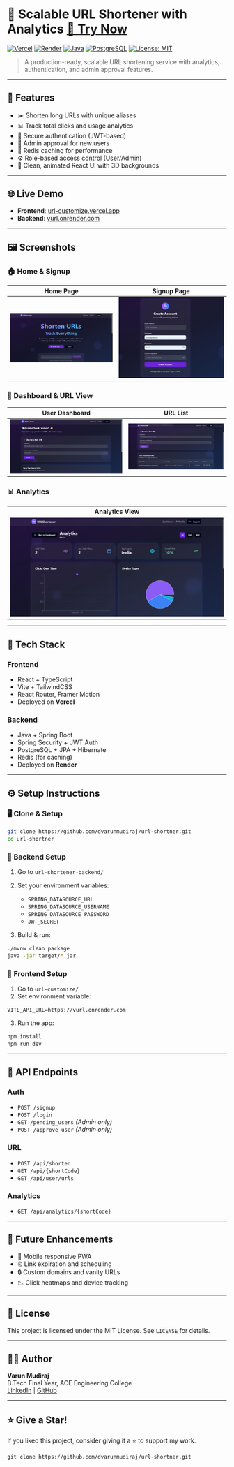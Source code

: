 # 🔗 Scalable URL Shortener with Analytics <a href="https://url-customize.vercel.app" target="_blank">🔗 Try Now</a>


[![Vercel](https://img.shields.io/badge/Frontend-Vercel-000?style=for-the-badge&logo=vercel)](https://url-flow-analytics.vercel.app)
[![Render](https://img.shields.io/badge/Backend-Render-5C7FFF?style=for-the-badge&logo=render)](https://vurl.onrender.com)
[![Java](https://img.shields.io/badge/Java-SpringBoot-brightgreen?style=for-the-badge&logo=java)]()
[![PostgreSQL](https://img.shields.io/badge/Database-PostgreSQL-blue?style=for-the-badge&logo=postgresql)]()
[![License: MIT](https://img.shields.io/badge/license-MIT-blue.svg?style=for-the-badge)]()

> A production-ready, scalable URL shortening service with analytics, authentication, and admin approval features.

---

## 📌 Features

- ✂️ Shorten long URLs with unique aliases
- 📊 Track total clicks and usage analytics
- 🔐 Secure authentication (JWT-based)
- 👮 Admin approval for new users
- 📁 Redis caching for performance
- ⚙️ Role-based access control (User/Admin)
- 🎨 Clean, animated React UI with 3D backgrounds

---

## 🌐 Live Demo

- **Frontend**: [url-customize.vercel.app](https://url-customize.vercel.app)
- **Backend**: [vurl.onrender.com](https://vurl.onrender.com)

---

## 🖼️ Screenshots

### 🏠 Home & Signup
| Home Page | Signup Page |
|-----------|-------------|
| ![Home](assets/home.png) | ![Signup](assets/signup.png) |

### 🔐 Dashboard & URL View
| User Dashboard | URL List |
|----------------|----------|
| ![Dashboard](assets/user-dashboard.png) | ![URL List](assets/url-list.png) |

### 📊 Analytics
| Analytics View |
|----------------|
| ![Analytics](assets/analytics.png) |



---

## 🔧 Tech Stack

### Frontend
- React + TypeScript
- Vite + TailwindCSS
- React Router, Framer Motion
- Deployed on **Vercel**

### Backend
- Java + Spring Boot
- Spring Security + JWT Auth
- PostgreSQL + JPA + Hibernate
- Redis (for caching)
- Deployed on **Render**

---

## ⚙️ Setup Instructions

### 🖥️ Clone & Setup

```bash
git clone https://github.com/dvarunmudiraj/url-shortner.git
cd url-shortner
```

### 🔹 Backend Setup

1. Go to `url-shortener-backend/`
2. Set your environment variables:
   - `SPRING_DATASOURCE_URL`
   - `SPRING_DATASOURCE_USERNAME`
   - `SPRING_DATASOURCE_PASSWORD`
   - `JWT_SECRET`

3. Build & run:
```bash
./mvnw clean package
java -jar target/*.jar
```

### 🔸 Frontend Setup

1. Go to `url-customize/`
2. Set environment variable:

```env
VITE_API_URL=https://vurl.onrender.com
```

3. Run the app:
```bash
npm install
npm run dev
```

---

## 🧪 API Endpoints

### Auth
- `POST /signup`
- `POST /login`
- `GET /pending_users` *(Admin only)*
- `POST /approve_user` *(Admin only)*

### URL
- `POST /api/shorten`
- `GET /api/{shortCode}`
- `GET /api/user/urls`

### Analytics
- `GET /api/analytics/{shortCode}`

---

## 🏁 Future Enhancements

- 📱 Mobile responsive PWA
- ⏰ Link expiration and scheduling
- 🔒 Custom domains and vanity URLs
- 📉 Click heatmaps and device tracking

---

## 📃 License

This project is licensed under the MIT License. See `LICENSE` for details.

---

## 🙋‍♂️ Author

**Varun Mudiraj**  
B.Tech Final Year, ACE Engineering College  
[LinkedIn](https://www.linkedin.com/in/d-varun-url/) | [GitHub](https://github.com/dvarunmudiraj)

---

## ⭐ Give a Star!

If you liked this project, consider giving it a ⭐ to support my work.

```
git clone https://github.com/dvarunmudiraj/url-shortner.git
```
